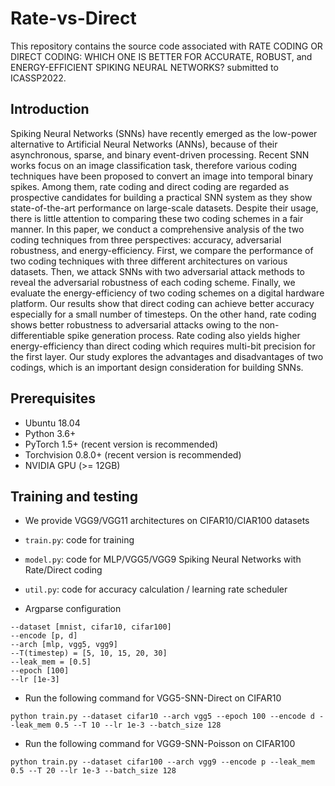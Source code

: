 # Rate-vs-Direct

This repository contains the source code associated with RATE CODING OR DIRECT CODING: WHICH ONE IS BETTER FOR ACCURATE, ROBUST, and ENERGY-EFFICIENT SPIKING NEURAL NETWORKS? submitted to ICASSP2022.


## Introduction

Spiking Neural Networks (SNNs) have recently emerged as the low-power alternative to Artificial Neural Networks (ANNs), because of their asynchronous, sparse, and binary event-driven processing. Recent SNN works focus on an image classification task, therefore various coding techniques have been proposed to convert an image into temporal binary spikes. Among them, rate coding and direct coding are regarded as  prospective candidates for building a practical SNN system as they show state-of-the-art performance on large-scale datasets. Despite their usage, there is little attention to comparing these two coding schemes in a fair manner. In this paper, we conduct a comprehensive analysis of the two  coding techniques from three perspectives: accuracy, adversarial robustness, and energy-efficiency. 
First, we compare the performance of two coding techniques with three different architectures on various datasets. Then, we attack SNNs with two adversarial attack methods to reveal the adversarial robustness of each coding scheme. Finally, we evaluate the energy-efficiency of two coding schemes on a digital hardware platform. Our results show that direct coding can achieve better accuracy especially for a small number of timesteps. On the other hand, rate coding shows better robustness to adversarial attacks owing to the non-differentiable spike generation process. Rate coding also yields higher energy-efficiency than direct coding which requires multi-bit precision for the first layer. Our study explores the advantages and disadvantages of two codings, which is an important design consideration for building SNNs.



## Prerequisites
* Ubuntu 18.04    
* Python 3.6+    
* PyTorch 1.5+ (recent version is recommended)     
* Torchvision 0.8.0+ (recent version is recommended)     
* NVIDIA GPU (>= 12GB)        


## Training and testing

* We provide VGG9/VGG11 architectures on CIFAR10/CIAR100 datasets
* ```train.py```: code for training  
* ```model.py```: code for MLP/VGG5/VGG9 Spiking Neural Networks with Rate/Direct coding
* ```util.py```: code for accuracy calculation / learning rate scheduler


* Argparse configuration

```
--dataset [mnist, cifar10, cifar100]
--encode [p, d]
--arch [mlp, vgg5, vgg9]
--T(timestep) = [5, 10, 15, 20, 30]
--leak_mem = [0.5]
--epoch [100]
--lr [1e-3]
```

*  Run the following command for VGG5-SNN-Direct on CIFAR10

```
python train.py --dataset cifar10 --arch vgg5 --epoch 100 --encode d --leak_mem 0.5 --T 10 --lr 1e-3 --batch_size 128
```

*  Run the following command for VGG9-SNN-Poisson on CIFAR100

```
python train.py --dataset cifar100 --arch vgg9 --encode p --leak_mem 0.5 --T 20 --lr 1e-3 --batch_size 128
```


 
 

